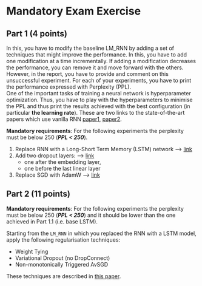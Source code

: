 # Mandatory Exam Exercise
## Part 1 (4 points)
In this, you have to modify the baseline LM_RNN by adding a set of techniques that might improve the performance. In this, you have to add one modification at a time incrementally. If adding a modification decreases the performance, you can remove it and move forward with the others. However, in the report, you have to provide and comment on this unsuccessful experiment.  For each of your experiments, you have to print the performance expressed with Perplexity (PPL).
<br>
One of the important tasks of training a neural network is  hyperparameter optimization. Thus, you have to play with the hyperparameters to minimise the PPL and thus print the results achieved with the best configuration (in particular <b>the learning rate</b>). 
These are two links to the state-of-the-art papers which use vanilla RNN [paper1](https://ieeexplore.ieee.org/stamp/stamp.jsp?tp=&arnumber=5947611), [paper2](https://www.fit.vutbr.cz/research/groups/speech/publi/2010/mikolov_interspeech2010_IS100722.pdf). 

**Mandatory requirements**: For the following experiments the perplexity must be below 250 (***PPL < 250***).

1. Replace RNN with a Long-Short Term Memory (LSTM) network --> [link](https://pytorch.org/docs/stable/generated/torch.nn.LSTM.html)
2. Add two dropout layers: --> [link](https://pytorch.org/docs/stable/generated/torch.nn.Dropout.html)
    - one after the embedding layer, 
    - one before the last linear layer
3. Replace SGD with AdamW --> [link](https://pytorch.org/docs/stable/generated/torch.optim.AdamW.html)


## Part 2 (11 points)
**Mandatory requirements**: For the following experiments the perplexity must be below 250 (***PPL < 250***) and it should be lower than the one achieved in Part 1.1 (i.e. base LSTM).

Starting from the `LM_RNN` in which you replaced the RNN with a LSTM model, apply the following regularisation techniques:
- Weight Tying 
- Variational Dropout (no DropConnect)
- Non-monotonically Triggered AvSGD 

These techniques are described in [this paper](https://openreview.net/pdf?id=SyyGPP0TZ).
